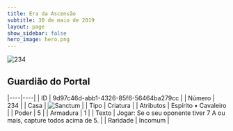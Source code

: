 ```yaml
---
title: Era da Ascensão
subtitle: 30 de maio de 2019
layout: page
show_sidebar: false
hero_image: hero.png
---
```


![234](https://cdn.keyforgegame.com/media/card_front/pt/435_234_MWRJRGC7W3J3_pt.png)

## Guardião do Portal

|----|----|
| ID | 9d97c46d-abb1-4326-85f6-56464ba279cc |
| Número | 234 |
| Casa | ![Sanctum](https://archonarcana.com/images/thumb/c/c7/Sanctum.png/22px-Sanctum.png "Santuário") |
| Tipo | Criatura |
| Atributos | Espírito • Cavaleiro |
| Poder | 5 |
| Armadura | 1 |
| Texto | Jogar: Se o seu oponente tiver 7 A ou mais, capture todos acima de 5. |
| Raridade | Incomum |

